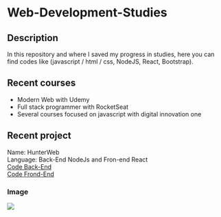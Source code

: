 # Web-Development-Studies
## Description


In this repository and where I saved my progress in studies, here you can find codes like (javascript / html / css, NodeJS, React, Bootstrap).

## Recent courses
- Modern Web with Udemy </br>
- Full stack programmer with RocketSeat </br>
- Several courses focused on javascript with digital innovation one </br>

## Recent project

Name: HunterWeb </br>
Language: Back-End NodeJs and Fron-end React </br>
<a href='https://github.com/lycan-nt/Studying-JavaScript-Exercises/tree/master/rocketseat_cursos/3_NodeJS/node-api'>Code Back-End </a> </br>
<a href='https://github.com/lycan-nt/Studying-JavaScript-Exercises/tree/master/rocketseat_cursos/4_ReactJS/huntweb'>Code Frond-End</a></br>

### Image
<img src='https://github.com/lycan-nt/Studying-JavaScript-Exercises/blob/master/0.jpg'>
